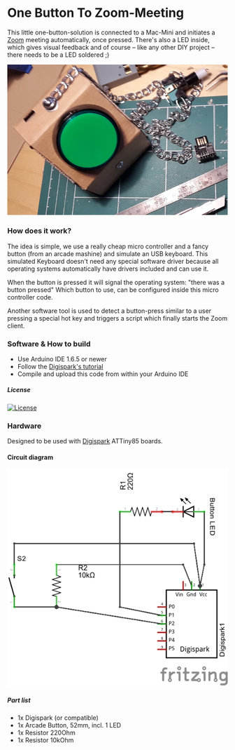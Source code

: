 
# One Button To Zoom-Meeting

This little one-button-solution is connected to a Mac-Mini
and initiates a [Zoom](http://zoom.us) meeting automatically, once pressed.
There's also a LED inside, which gives visual feedback
and of course – like any other DIY project – there needs to be a LED soldered ;)

![cicuit diagram](/pictures/button_box_assembled.jpg?raw=true)

### How does it work?

The idea is simple, we use a really cheap micro controller
and a fancy button (from an arcade mashine) and simulate an USB keyboard.
This simulated Keyboard doesn't need any special software driver
because all operating systems automatically have drivers included and can use it.

When the button is pressed it will signal the operating system:
"there was a button pressed"
Which button to use, can be configured inside this micro controller code.

Another software tool is used to detect a button-press similar to a user
pressing a special hot key and triggers a script which finally starts the Zoom client.


### Software & How to build

* Use Arduino IDE 1.6.5 or newer
* Follow the [Digispark's tutorial](http://digistump.com/wiki/digispark/tutorials/connecting)
* Compile and upload this code from within your Arduino IDE

##### License

[![License](https://img.shields.io/:license-Apache%202.0-blue.svg)](http://www.apache.org/licenses/LICENSE-2.0)


### Hardware

Designed to be used with [Digispark](http://digistump.com/products/1) ATTiny85 boards.


#### Circuit diagram

![cicuit diagram](/one-button-to-zoom_Schaltplan.png?raw=true)


##### Part list

* 1x Digispark (or compatible)
* 1x Arcade Button, 52mm, incl. 1 LED
* 1x Resistor 220Ohm
* 1x Resistor 10kOhm

